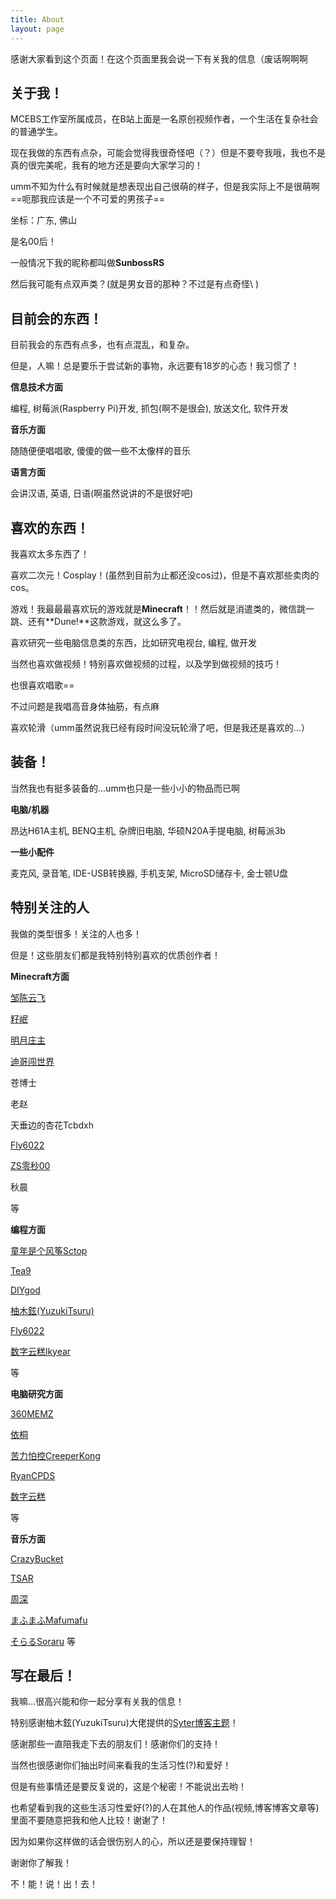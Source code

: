```yaml
---
title: About
layout: page
---
```


感谢大家看到这个页面！在这个页面里我会说一下有关我的信息（废话啊啊啊

## 关于我！

MCEBS工作室所属成员，在B站上面是一名原创视频作者，一个生活在复杂社会的普通学生。

现在我做的东西有点杂，可能会觉得我很奇怪吧（？）但是不要夸我哦，我也不是真的很完美呢，我有的地方还是要向大家学习的！

umm不知为什么有时候就是想表现出自己很萌的样子，但是我实际上不是很萌啊==呃那我应该是一个不可爱的男孩子==

坐标：广东, 佛山

是名00后！

一般情况下我的昵称都叫做**SunbossRS**

然后我可能有点双声类？(就是男女音的那种？不过是有点奇怪\ )

##  目前会的东西！

目前我会的东西有点多，也有点混乱，和复杂。

但是，人嘛！总是要乐于尝试新的事物，永远要有18岁的心态！我习惯了！

**信息技术方面**

编程, 树莓派(Raspberry Pi)开发, 抓包(啊不是很会), 放送文化, 软件开发

**音乐方面**

随随便便唱唱歌, 傻傻的做一些不太像样的音乐

**语言方面**

会讲汉语, 英语, 日语(啊虽然说讲的不是很好吧)

## 喜欢的东西！

我喜欢太多东西了！

喜欢二次元！Cosplay！(虽然到目前为止都还没cos过)，但是不喜欢那些卖肉的cos。

游戏！我最最最喜欢玩的游戏就是**Minecraft**！！然后就是消遣类的，微信跳一跳、还有**Dune!**这款游戏，就这么多了。

喜欢研究一些电脑信息类的东西，比如研究电视台, 编程, 做开发

当然也喜欢做视频！特别喜欢做视频的过程，以及学到做视频的技巧！

也很喜欢唱歌==

不过问题是我唱高音身体抽筋，有点麻

喜欢轮滑（umm虽然说我已经有段时间没玩轮滑了吧，但是我还是喜欢的...）

## 装备！

当然我也有挺多装备的...umm也只是一些小小的物品而已啊

**电脑/机器**

昂达H61A主机, BENQ主机, 杂牌旧电脑, 华硕N20A手提电脑, 树莓派3b

**一些小配件**

麦克风, 录音笔, IDE-USB转换器, 手机支架, MicroSD储存卡, 金士顿U盘

## 特别关注的人

我做的类型很多！关注的人也多！

但是！这些朋友们都是我特别特别喜欢的优质创作者！

**Minecraft方面**

[邹陈云飞](https://space.bilibili.com/170651403)

[籽岷](https://space.bilibili.com/686127)

[明月庄主](https://space.bilibili.com/2170934)

[迪哥闯世界](https://space.bilibili.com/27996286)

苍博士

老赵

天垂边的杏花Tcbdxh

[Fly6022](https://space.bilibili.com/191078710?from=search&seid=11989848811012028107)

[ZS零秒00](https://space.bilibili.com/361123188)

秋晨

等

**编程方面**

[童年是个风筝Sctop](https://github.com/sctop)

[Tea9](https://github.com/tea9)

[DIYgod](https://github.com/diygod)

[柚木鉉(YuzukiTsuru)](https://github.com/yuzukitsuru)

[Fly6022](https://github.com/fly6022)

[数字云糕lkyear](https://github.com/lkyear)

等

**电脑研究方面**

[360MEMZ](https://space.bilibili.com/21927744)

[依桐](https://space.bilibili.com/488676561)

[苦力怕控CreeperKong](https://space.bilibili.com/18540204)

[RyanCPDS](https://space.bilibili.com/31441819)

[数字云糕](https://space.bilibili.com/3391089)

等

**音乐方面**

[CrazyBucket](https://space.bilibili.com/66606350)

[TSAR](https://space.bilibili.com/8132059)

[周深](https://space.bilibili.com/3404595)

[まふまふMafumafu](https://space.bilibili.com/387994725)

[そらるSoraru](https://space.bilibili.com/448436523)
等

## 写在最后！

我嘛...很高兴能和你一起分享有关我的信息！

特别感谢柚木鉉(YuzukiTsuru)大佬提供的[Syter博客主题](https://github.com/yuzukitsuru/yuzukitsuru.github.io/)！

感谢那些一直陪我走下去的朋友们！感谢你们的支持！

当然也很感谢你们抽出时间来看我的生活习性(?)和爱好！

但是有些事情还是要反复说的，这是个秘密！不能说出去哟！

也希望看到我的这些生活习性爱好(?)的人在其他人的作品(视频,博客博客文章等)里面不要随意把我和他人比较！谢谢了！

因为如果你这样做的话会很伤别人的心，所以还是要保持理智！

谢谢你了解我！

不！能！说！出！去！